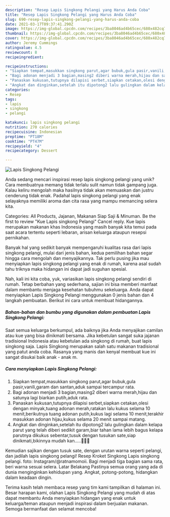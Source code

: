 ```yaml
---
description: "Resep Lapis Singkong Pelangi yang Harus Anda Coba"
title: "Resep Lapis Singkong Pelangi yang Harus Anda Coba"
slug: 690-resep-lapis-singkong-pelangi-yang-harus-anda-coba
date: 2021-03-17T09:37:41.290Z
image: https://img-global.cpcdn.com/recipes/3ba8046ad4b65cec/680x482cq70/lapis-singkong-pelangi-foto-resep-utama.jpg
thumbnail: https://img-global.cpcdn.com/recipes/3ba8046ad4b65cec/680x482cq70/lapis-singkong-pelangi-foto-resep-utama.jpg
cover: https://img-global.cpcdn.com/recipes/3ba8046ad4b65cec/680x482cq70/lapis-singkong-pelangi-foto-resep-utama.jpg
author: Jeremy Cummings
ratingvalue: 4.5
reviewcount: 8
recipeingredient:

recipeinstructions:
- "Siapkan tempat,masukkan singkong parut,agar bubuk,gula pasir,vanili,garam dan santan,aduk sampai tercampur rata."
- "Bagi adonan menjadi 3 bagian,masing2 diberi warna merah,hijau dan satunya lagi biarkan putih,aduk rata."
- "Panaskan kukusan,tutupnya dilapisi serbet,siapkan cetakan,olesi dengan minyak,tuang adonan merah,ratakan lalu kukus selama 10 menit,berikutnya tuang adonan putih,kukus lagi selama 10 menit,terakhir masukkan adonan hijau,kukus selama 20 menit sampai matang."
- "Angkat dan dinginkan,setelah itu dipotong2 lalu gulingkan dalam kelapa parut yang telah diberi sedikit garam,biar tahan lama lebih bagus kelapa parutnya dikukus sebentar,tusuk dengan tusukan sate,siap dinikmati,bikinnya mudah kan.....🤗🤗🤗"
categories:
- Resep
tags:
- lapis
- singkong
- pelangi

katakunci: lapis singkong pelangi 
nutrition: 270 calories
recipecuisine: Indonesian
preptime: "PT18M"
cooktime: "PT47M"
recipeyield: "4"
recipecategory: Dessert

---
```



![Lapis Singkong Pelangi](https://img-global.cpcdn.com/recipes/3ba8046ad4b65cec/680x482cq70/lapis-singkong-pelangi-foto-resep-utama.jpg)

Anda sedang mencari inspirasi resep lapis singkong pelangi yang unik? Cara membuatnya memang tidak terlalu sulit namun tidak gampang juga. Kalau keliru mengolah maka hasilnya tidak akan memuaskan dan justru cenderung tidak enak. Padahal lapis singkong pelangi yang enak selayaknya memiliki aroma dan cita rasa yang mampu memancing selera kita.

Categories: All Products, Jajanan, Makanan Siap Saji &amp; Minuman. Be the first to review &#34;Kue Lapis singkong Pelangi&#34; Cancel reply. Kue lapis merupakan makanan khas Indonesia yang masih banyak kita temui pada saat acara tertentu seperti lebaran, arisan keluarga ataupun resepsi pernikahan.

Banyak hal yang sedikit banyak mempengaruhi kualitas rasa dari lapis singkong pelangi, mulai dari jenis bahan, kedua pemilihan bahan segar hingga cara mengolah dan menyajikannya. Tak perlu pusing jika mau menyiapkan lapis singkong pelangi yang enak di rumah, karena asal sudah tahu triknya maka hidangan ini dapat jadi suguhan spesial.


Nah, kali ini kita coba, yuk, variasikan lapis singkong pelangi sendiri di rumah. Tetap berbahan yang sederhana, sajian ini bisa memberi manfaat dalam membantu menjaga kesehatan tubuhmu sekeluarga. Anda dapat menyiapkan Lapis Singkong Pelangi menggunakan 0 jenis bahan dan 4 langkah pembuatan. Berikut ini cara untuk membuat hidangannya.

<!--inarticleads1-->

##### Bahan-bahan dan bumbu yang digunakan dalam pembuatan Lapis Singkong Pelangi:



Saat semua keluarga berkumpul, ada baiknya jika Anda menyajikan camilan atau kue yang bisa dinikmati bersama. Jika kebetulan sangat suka jajanan tradisional Indonesia atau kebetulan ada singkong di rumah, buat lapis singkong saja. Lapis Singkong merupakan salah satu makanan tradisional yang patut anda coba. Rasanya yang manis dan kenyal membuat kue ini sangat disukai baik anak - anak m. 

<!--inarticleads2-->

##### Cara menyiapkan Lapis Singkong Pelangi:

1. Siapkan tempat,masukkan singkong parut,agar bubuk,gula pasir,vanili,garam dan santan,aduk sampai tercampur rata.
1. Bagi adonan menjadi 3 bagian,masing2 diberi warna merah,hijau dan satunya lagi biarkan putih,aduk rata.
1. Panaskan kukusan,tutupnya dilapisi serbet,siapkan cetakan,olesi dengan minyak,tuang adonan merah,ratakan lalu kukus selama 10 menit,berikutnya tuang adonan putih,kukus lagi selama 10 menit,terakhir masukkan adonan hijau,kukus selama 20 menit sampai matang.
1. Angkat dan dinginkan,setelah itu dipotong2 lalu gulingkan dalam kelapa parut yang telah diberi sedikit garam,biar tahan lama lebih bagus kelapa parutnya dikukus sebentar,tusuk dengan tusukan sate,siap dinikmati,bikinnya mudah kan.....🤗🤗🤗


Kemudian sajikan dengan tusuk sate, dengan urutan warna seperti pelangi, dan jadilah lapis singkong pelangi! Resep Kroket Singkong Lapis singkong pelangi. foto: Instagram/@ratnamomoii. Bagi menjadi tiga bagian sama rata, beri warna sesuai selera. Latar Belakang Pastinya semua orang yang ada di dunia menginginkan kehidupan yang. Angkat, potong-potong, hidangkan dalam keadaan dingin. 

Terima kasih telah membaca resep yang tim kami tampilkan di halaman ini. Besar harapan kami, olahan Lapis Singkong Pelangi yang mudah di atas dapat membantu Anda menyiapkan hidangan yang enak untuk keluarga/teman ataupun menjadi inspirasi dalam berjualan makanan. Semoga bermanfaat dan selamat mencoba!
